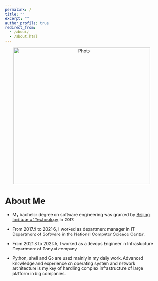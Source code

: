 ```yaml
---
permalink: /
title: ""
excerpt: ""
author_profile: true
redirect_from: 
  - /about/
  - /about.html
---
```


<p align="center">
  <img src="https://yehuo.github.io/images/homepage.jpg?raw=true" alt="Photo" style="width: 450px;"/> 
</p>

# About Me
* My bachelor degree on software engineering was granted by [Beijing Institute of Technology](https://www.bit.edu.cn/) in 2017.
* From 2017.9 to 2021.6, I worked as department manager in IT Department of Software in the National Computer Science Center.
* From 2021.8 to 2023.5, I worked as a devops Engineer in Infrastucture Department of Pony.ai company.

* Python, shell and Go are used mainly in my daily work. Advanced knowledge and experience on operating system and network architecture is my key of handling complex infrastructure of large platform in big companies.